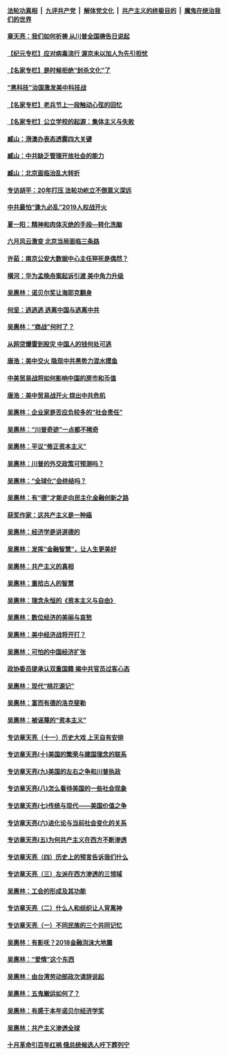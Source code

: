 

####  [法轮功真相](../../../../basic/blob/master/README.md?t=07080231) &nbsp;|&nbsp; [九评共产党](../../../../9ping.md/blob/master/README.md?t=07080231) &nbsp;|&nbsp; [解体党文化](../../../../jtdwh.md/blob/master/README.md?t=07080231)  &nbsp;|&nbsp; [共产主义的终极目的](../../../../gczydzjmd.md/blob/master/README.md?t=07080231) &nbsp;|&nbsp; [魔鬼在统治我们的世界](../../../../mgztzwmdsj.md/blob/master/README.md?t=07080231) 

#### [章天亮：我们如何祈祷 从川普全国祷告日说起](../pages/nsc423/n11944627.md?t=07080231) 

#### [【纪元专栏】应对病毒流行 渥京未以加人为先引担忧](../pages/nsc423/n11875714.md?t=07080231) 

#### [【名家专栏】是时候拒绝“封杀文化”了](../pages/nsc423/n11814093.md?t=07080231) 

#### [“黑科技”治国激发美中科技战](../pages/nsc423/n11638056.md?t=07080231) 

#### [【名家专栏】老兵节上一段触动心弦的回忆](../pages/nsc423/n11646016.md?t=07080231) 

#### [【名家专栏】公立学校的起源：集体主义与失败](../pages/nsc423/n11601833.md?t=07080231) 

#### [臧山：港澳办表态透露四大关键](../pages/nsc423/n11421628.md?t=07080231) 

#### [臧山：中共缺乏管理开放社会的能力](../pages/nsc423/n11407457.md?t=07080231) 

#### [臧山：北京面临治乱大转折](../pages/nsc423/n11406895.md?t=07080231) 

#### [专访胡平：20年打压 法轮功屹立不倒意义深远](../pages/nsc423/n11398800.md?t=07080231) 

#### [中共最怕“逢九必乱”2019人权战开火](../pages/nsc423/n11385248.md?t=07080231) 

#### [夏一阳：精神和肉体灭绝的手段—转化洗脑](../pages/nsc423/n11368250.md?t=07080231) 

#### [六月风云激变 北京当局面临三条路](../pages/nsc423/n11313668.md?t=07080231) 

#### [许茹：南京公安大数据中心主任猝死是偶然？](../pages/nsc423/n11064744.md?t=07080231) 

#### [横河：华为孟晚舟案起诉引渡 美中角力升级](../pages/nsc423/n11027230.md?t=07080231) 

#### [吴惠林：诺贝尔奖让海耶克翻身](../pages/nsc423/n10890049.md?t=07080231) 

#### [何坚：逃逃逃 逃离中国与逃离中共](../pages/nsc423/n10592891.md?t=07080231) 

#### [吴惠林：“商战”何时了？](../pages/nsc423/n10573558.md?t=07080231) 

#### [从网贷爆雷到股灾 中国人的钱何处可逃](../pages/nsc423/n10572800.md?t=07080231) 

#### [唐浩：美中交火 隐现中共黑势力混水摸鱼](../pages/nsc423/n10544040.md?t=07080231) 

#### [中美贸易战将如何影响中国的房市和币值](../pages/nsc423/n10543697.md?t=07080231) 

#### [唐浩：美中贸易战开火 烧出中共危机](../pages/nsc423/n10540126.md?t=07080231) 

#### [吴惠林：企业家是否应负较多的“社会责任”](../pages/nsc423/n10535022.md?t=07080231) 

#### [吴惠林：“川普奇迹”一点都不稀奇](../pages/nsc423/n10512808.md?t=07080231) 

#### [吴惠林：平议“修正资本主义”](../pages/nsc423/n10495724.md?t=07080231) 

#### [吴惠林：川普的外交政策可预测吗？](../pages/nsc423/n10462387.md?t=07080231) 

#### [吴惠林：“全球化”会终结吗？](../pages/nsc423/n10452838.md?t=07080231) 

#### [吴惠林：有“德”才能走向民主化金融创新之路](../pages/nsc423/n10432292.md?t=07080231) 

#### [获奖作家：这共产主义是一种癌](../pages/nsc423/n10431541.md?t=07080231) 

#### [吴惠林：经济学是讲道德的](../pages/nsc423/n10398014.md?t=07080231) 

#### [吴惠林：发挥“金融智慧”，让人生更美好](../pages/nsc423/n10375019.md?t=07080231) 

#### [吴惠林：共产主义的真相](../pages/nsc423/n10351394.md?t=07080231) 

#### [吴惠林：重拾古人的智慧](../pages/nsc423/n10337691.md?t=07080231) 

#### [吴惠林：理念永恒的《资本主义与自由》](../pages/nsc423/n10316274.md?t=07080231) 

#### [吴惠林：数位经济的美丽与哀愁](../pages/nsc423/n10292946.md?t=07080231) 

#### [吴惠林：美中经济战将开打？](../pages/nsc423/n10258825.md?t=07080231) 

#### [吴惠林：可怕的中国经济扩张](../pages/nsc423/n10219147.md?t=07080231) 

#### [政协委员提承认双重国籍 揭中共官员过客心态](../pages/nsc423/n10208809.md?t=07080231) 

#### [吴惠林：现代“桃花源记”](../pages/nsc423/n10185234.md?t=07080231) 

#### [吴惠林：富而有德的洛克斐勒](../pages/nsc423/n10142264.md?t=07080231) 

#### [吴惠林：被诬蔑的“资本主义”](../pages/nsc423/n10124816.md?t=07080231) 

#### [专访章天亮（十一）历史大戏 上天自有安排](../pages/nsc423/n10094905.md?t=07080231) 

#### [专访章天亮(十)美国的繁荣与建国理念的联系](../pages/nsc423/n10094899.md?t=07080231) 

#### [专访章天亮(九)美国的左右之争和川普执政](../pages/nsc423/n10094889.md?t=07080231) 

#### [专访章天亮(八)怎么看待美国的一些社会现象](../pages/nsc423/n10094857.md?t=07080231) 

#### [专访章天亮(七)传统与现代——美国价值之争](../pages/nsc423/n10093140.md?t=07080231) 

#### [专访章天亮(六)进化论与当前社会变化的关系](../pages/nsc423/n10092036.md?t=07080231) 

#### [专访章天亮(五)为何共产主义在西方不断渗透](../pages/nsc423/n10083620.md?t=07080231) 

#### [专访章天亮（四）历史上的预言告诉我们什么](../pages/nsc423/n10083606.md?t=07080231) 

#### [专访章天亮（三）左派在西方渗透的三领域](../pages/nsc423/n10081115.md?t=07080231) 

#### [吴惠林：工会的形成及其功能](../pages/nsc423/n10080633.md?t=07080231) 

#### [专访章天亮（二）什么人和组织让人背离神](../pages/nsc423/n10076637.md?t=07080231) 

#### [专访章天亮（一）不同民族的三个共同记忆](../pages/nsc423/n10074188.md?t=07080231) 

#### [吴惠林：有影呒？2018金融泡沫大地震](../pages/nsc423/n10040534.md?t=07080231) 

#### [吴惠林：“爱情”这个东西](../pages/nsc423/n10019423.md?t=07080231) 

#### [吴惠林：由台湾劳动部政次请辞说起](../pages/nsc423/n9979679.md?t=07080231) 

#### [吴惠林：五鬼搬运如何了？](../pages/nsc423/n9925338.md?t=07080231) 

#### [吴惠林：有感于本年诺贝尔经济学奖](../pages/nsc423/n9871883.md?t=07080231) 

#### [吴惠林：共产主义渗透全球](../pages/nsc423/n9812748.md?t=07080231) 

#### [十月革命引百年红祸 俄总统候选人吁下葬列宁](../pages/nsc423/n9810182.md?t=07080231) 

